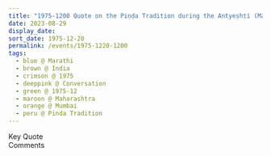 ```yaml
---
title: "1975-1200 Quote on the Piṇḍa Tradition during the Antyeṣhṭi (Marathi), Mumbai, Maharashtra, India"
date: 2023-08-29
display_date: 
sort_date: 1975-12-20
permalink: /events/1975-1220-1200
tags:
  - blue @ Marathi
  - brown @ India
  - crimson @ 1975
  - deeppink @ Conversation
  - green @ 1975-12
  - maroon @ Maharashtra
  - orange @ Mumbai
  - peru @ Pinda Tradition
---
```


<wave-list>
  <list-title color="green" width="75">Key Quote</list-title>
  <list-item color="BlanchedAlmond"  width="200"></list-item>
  <list-item color="Lavender"></list-item>
  <list-item color="BlanchedAlmond"></list-item>
</wave-list>

<br>

<wave-list>
  <list-title color="green" width="75">Comments</list-title>
  <list-item color="BlanchedAlmond"  width="200"></list-item>
  <list-item color="Lavender"></list-item>
  <list-item color="BlanchedAlmond"></list-item>
</wave-list>